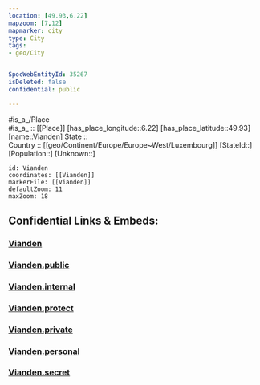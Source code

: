 ```yaml
---
location: [49.93,6.22] 
mapzoom: [7,12] 
mapmarker: city 
type: City
tags:
- geo/City


SpocWebEntityId: 35267
isDeleted: false
confidential: public

---
```

#is_a_/Place  
#is_a_ :: [[Place]] 
[has_place_longitude::6.22] 
[has_place_latitude::49.93] 
[name::Vianden] 
State ::  
Country :: [[geo/Continent/Europe/Europe~West/Luxembourg]] 
[StateId::] 
[Population::] 
[Unknown::] 


```leaflet
id: Vianden
coordinates: [[Vianden]] 
markerFile: [[Vianden]] 
defaultZoom: 11 
maxZoom: 18
```


## Confidential Links & Embeds: 

### [Vianden](/_Standards/Earth/Continent/Europe/Europe~West/Luxembourg/City/Vianden.md) 

### [Vianden.public](/_public/Earth/Continent/Europe/Europe~West/Luxembourg/City/Vianden.public.md) 

### [Vianden.internal](/_internal/Earth/Continent/Europe/Europe~West/Luxembourg/City/Vianden.internal.md) 

### [Vianden.protect](/_protect/Earth/Continent/Europe/Europe~West/Luxembourg/City/Vianden.protect.md) 

### [Vianden.private](/_private/Earth/Continent/Europe/Europe~West/Luxembourg/City/Vianden.private.md) 

### [Vianden.personal](/_personal/Earth/Continent/Europe/Europe~West/Luxembourg/City/Vianden.personal.md) 

### [Vianden.secret](/_secret/Earth/Continent/Europe/Europe~West/Luxembourg/City/Vianden.secret.md)

